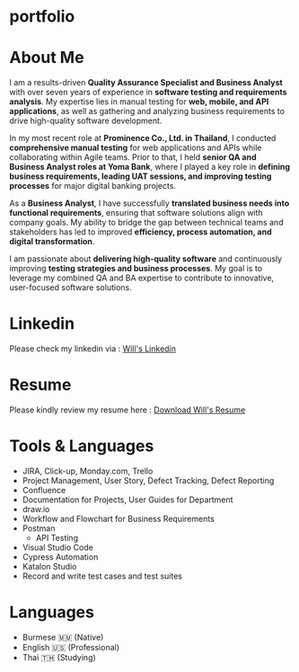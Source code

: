 # portfolio

# About Me
I am a results-driven **Quality Assurance Specialist and Business Analyst** with over seven years of experience in **software testing and requirements analysis**. My expertise lies in manual testing for **web, mobile, and API applications**, as well as gathering and analyzing business requirements to drive high-quality software development.  

In my most recent role at **Prominence Co., Ltd. in Thailand**, I conducted **comprehensive manual testing** for web applications and APIs while collaborating within Agile teams. Prior to that, I held **senior QA and Business Analyst roles at Yoma Bank**, where I played a key role in **defining business requirements, leading UAT sessions, and improving testing processes** for major digital banking projects.  

As a **Business Analyst**, I have successfully **translated business needs into functional requirements**, ensuring that software solutions align with company goals. My ability to bridge the gap between technical teams and stakeholders has led to improved **efficiency, process automation, and digital transformation**.  

I am passionate about **delivering high-quality software** and continuously improving **testing strategies and business processes**. My goal is to leverage my combined QA and BA expertise to contribute to innovative, user-focused software solutions.

# Linkedin
Please check my linkedin via : [Will's Linkedin](https://www.linkedin.com/in/htuuwill/)

# Resume
Please kindly review my resume here : [Download Will's Resume](https://drive.google.com/file/d/1337w2sMdFBPVyfs4DRufdG95lgUceCgH/view?usp=sharing)

# Tools & Languages
- JIRA, Click-up, Monday.com, Trello
 - Project Management, User Story, Defect Tracking, Defect Reporting
- Confluence
 - Documentation for Projects, User Guides for Department
- draw.io
 - Workflow and Flowchart for Business Requirements
- Postman
  - API Testing
- Visual Studio Code
 - Cypress Automation
- Katalon Studio
 - Record and write test cases and test suites






# Languages
- Burmese 🇲🇲 (Native)
- English 🇺🇸 (Professional)
- Thai 🇹🇭 (Studying)
